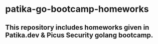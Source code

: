 # patika-go-bootcamp-homeworks
## This repository includes homeworks given in Patika.dev & Picus Security golang bootcamp.
